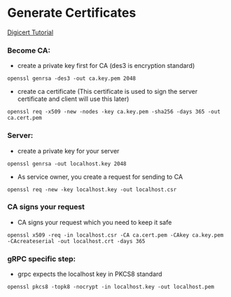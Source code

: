 # Generate Certificates

[Digicert Tutorial](https://www.digicert.com/kb/ssl-support/openssl-quick-reference-guide.htm)

### Become CA:

* create a private key first for CA (des3 is encryption standard)

````shell
openssl genrsa -des3 -out ca.key.pem 2048
````

* create ca certificate (This certificate is used to sign the server certificate and client will use this later)

````shell
openssl req -x509 -new -nodes -key ca.key.pem -sha256 -days 365 -out ca.cert.pem
````

### Server:

* create a private key for your server

````shell
openssl genrsa -out localhost.key 2048
````

* As service owner, you create a request for sending to CA

````shell
openssl req -new -key localhost.key -out localhost.csr
````

### CA signs your request

* CA signs your request which you need to keep it safe

````shell
openssl x509 -req -in localhost.csr -CA ca.cert.pem -CAkey ca.key.pem -CAcreateserial -out localhost.crt -days 365
````

### gRPC specific step:

* grpc expects the localhost key in PKCS8 standard

````shell
openssl pkcs8 -topk8 -nocrypt -in localhost.key -out localhost.pem
````
